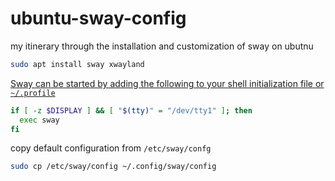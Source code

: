 # ubuntu-sway-config

my itinerary through the installation and customization of sway on ubutnu
```sh
sudo apt install sway xwayland
```
[Sway can be started by adding the following to your shell initialization file or `~/.profile`](https://wiki.archlinux.org/title/Sway#Automatically_on_TTY_login)

```bash
if [ -z $DISPLAY ] && [ "$(tty)" = "/dev/tty1" ]; then
  exec sway
fi
```
copy default configuration from `/etc/sway/confg`
```sh
sudo cp /etc/sway/config ~/.config/sway/config
```


